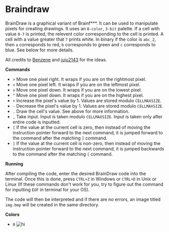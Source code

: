 # Braindraw

BrainDraw is a graphical variant of Brainf***. It can be used to manipulate pixels for creating drawings. It uses an `8-color`, `3-bit` palette. If a cell with value `0-7` is printed, the relevent color corresponding to the cell is printed. A cell with a value greater that `7` prints white. In binary if the color is `abc_2`, then `a` corresponds to red, `b` corresponds to green and `c` corresponds to blue. See below for more details.

All credits to [Benzene](https://codegolf.stackexchange.com/a/136986/31561) and [juju2143](https://esolangs.org/wiki/User:Juju2143) for the ideas.

**Commands**
* `>` Move one pixel right. It wraps if you are on the rightmost pixel.
* `<` Move one pixel left. It wraps if you are on the leftmost pixel.
* `v` Move one pixel down. It wraps if you are on the lowest pixel.
* `^` Move one pixel down. It wraps if you are on the highest pixel.
* `+` Increase the pixel's value by 1. Values are stored modulo `CELLMAXSIZE`.
* `-` Decrease the pixel's value by 1. Values are stored modulo `CELLMAXSIZE`.
* `.` Draw the cell's value. See above for more information.
* `,` Take input. Input is taken modulo `CELLMAXSIZE`. Input is taken only after entire code is inputted.
* `[` If the value at the current cell is zero, then instead of moving the instruction pointer forward to the next command, it is jumped forward to the command after the matching `]` command.
* `]` If the value at the current cell is non-zero, then instead of moving the instruction pointer forward to the next command, it is jumped backwards to the command after the matching `[` command.

**Running**

After compiling the code, enter the desired BrainDraw code into the terminal. Once this is done, press `CTRL+Z` in Windows or `CTRL+D` in Unix or Linux (If these commands don't work for you, try to figure out the command for inputting `EOF` in terminal for your OS).

The code will then be interpreted and if there are no errors, an image titled `img.bmp` will be created in the same directory.

**Colors**
* `0` ![hi](http://www.officialkaleo.com/sites/g/files/g2000005531/themes/mythemes/acq_reskin_50790/images/favicon_7.ico)
